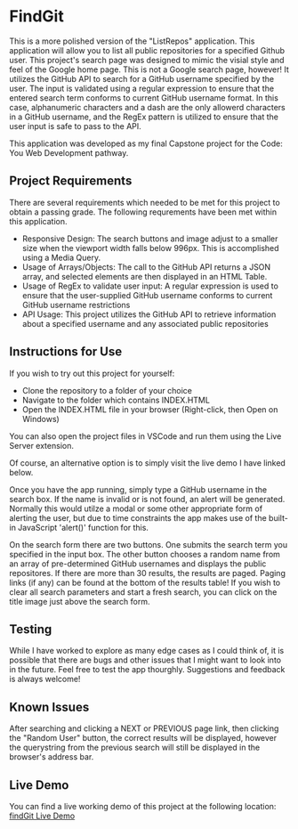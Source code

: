 # FindGit

This is a more polished version of the "ListRepos" application. This application will allow you to list all public repositories for a specified Github user. This project's search page was designed to mimic the visial style and feel of the Google home page.
This is not a Google search page, however! It utilizes the GitHub API to search for a GitHub username specified by the user.  The input is validated using a
regular expression to ensure that the entered search term conforms to current GitHub username format. In this case, alphanumeric characters and a dash are the only allowerd characters
in a GitHub username, and the RegEx pattern is utilized to ensure that the user input is safe to pass to the API.

This application was developed as my final Capstone project for the Code: You Web Development pathway.

## Project Requirements
There are several requirements which needed to be met for this project to obtain a passing grade. The following requrements have been met within this application.
- Responsive Design: The search buttons and image adjust to a smaller size when the viewport width falls below 996px. This is accomplished using a Media Query.
- Usage of Arrays/Objects: The call to the GitHub API returns a JSON array, and selected elements are then displayed in an HTML Table.
- Usage of RegEx to validate user input: A regular expression is used to ensure that the user-supplied GitHub username conforms to current GitHub username restrictions
- API Usage: This project utilizes the GitHub API to retrieve information about a specified username and any associated public repositories

## Instructions for Use
If you wish to try out this project for yourself:
- Clone the repository to a folder of your choice
- Navigate to the folder which contains INDEX.HTML
- Open the INDEX.HTML file in your browser (Right-click, then Open on Windows)

You can also open the project files in VSCode and run them using the Live Server extension.

Of course, an alternative option is to simply visit the live demo I have linked below.

Once you have the app running, simply type a GitHub username in the search box.  If the name is invalid or is not found, an alert will be generated. Normally this would utilze a modal
or some other appropriate form of alerting the user, but due to time constraints the app makes use of the built-in JavaScript 'alert()' function for this.

On the search form there are two buttons. One submits the search term you specified in the input box. The other button chooses a random name from an array of pre-determined GitHub usernames and displays the public repositores. If there are more than 30 results, the results are paged. Paging links (if any) can be found at the bottom of the results table! If you wish to clear all search parameters and start a fresh search, you can click on the title image just above the search form.

## Testing
While I have worked to explore as many edge cases as I could think of, it is possible that there are bugs and other issues that
I might want to look into in the future.  Feel free to test the app thourghly.  Suggestions and feedback is always welcome!

## Known Issues
After searching and clicking a NEXT or PREVIOUS page link, then clicking the "Random User" button, the correct results will be displayed, however the querystring from the previous search will still be displayed in the browser's address bar.

## Live Demo
You can find a live working demo of this project at the following location: [findGit Live Demo](https://colony7.com/codeky/findGit/)
